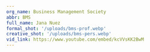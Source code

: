 ```yaml
---
org_name: Business Management Society
abbr: BMS
full_name: Jana Nuez
formal_shot: '/uploads/bms-prof.webp'
creative_shot: '/uploads/bms-pers.webp'
vid_link: https://www.youtube.com/embed/kcVVsKK2BwM
---
```

